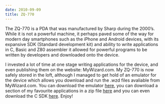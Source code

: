 ```yaml
---
date: 2010-09-09
title: ZQ-770
---
```


<BlogPostHeader />

The ZQ-770 is a PDA that was manufactured by Sharp during the 2000&#8217;s. While it is not a powerful machine, it perhaps paved some of the way for modern day smartphones such as the iPhone and Android devices, with its expansive SDK (Standard development kit) and ability to write applications in C, Basic and Z80 assembler it allowed for powerful programs to be written by developers and downloaded onto the device.

I invested a lot of time at one stage writing applications for the device, and even publishing them on the website: MyWizard.com. My ZQ-770 is now safely stored in the loft, although I managed to get hold of an emulator for the device which allows you download and run the .wzd files avaliable from MyWizard.com. You can download the emulator <a href="http://www.box.net/shared/h21xhu7qds">here</a>, you can download a section of my favourite applications in a zip file <a href="http://www.box.net/shared/i18mq56rhy">here</a> and you can even download the C SDK <a href="http://www.box.net/shared/30xjyfbr5i">here</a>. Enjoy!